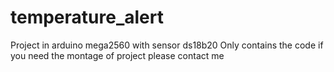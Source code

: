 # temperature_alert
Project in arduino mega2560 with sensor ds18b20
Only contains the code if you need the montage of project please contact me
